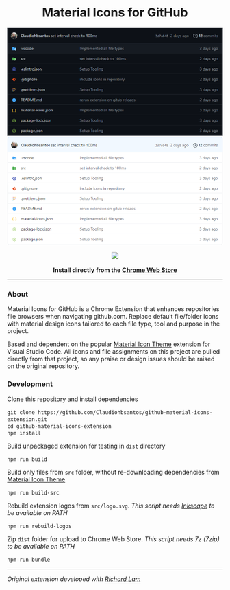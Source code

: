 <h1 align="center">Material Icons for GitHub</h1>

<div align="center">

![Dark GitHub example](/assets/example_dark.png)
![Light GitHub example](/assets/example_light.png)

<a href=""><img src="https://github.com/Claudiohbsantos/github-material-icons-extension/raw/master/assets/chrome-web-store.png"></a>

<b>Install directly from the <a href="">Chrome Web Store</a></b></div>

---

### About

Material Icons for GitHub is a Chrome Extension that enhances repositories file browsers when navigating github.com. Replace default file/folder icons with material design icons tailored to each file type, tool and purpose in the project.

Based and dependent on the popular [Material Icon Theme](https://github.com/PKief/vscode-material-icon-theme) extension for Visual Studio Code. All icons and file assignments on this project are pulled directly from that project, so any praise or design issues should be raised on the original repository.

### Development

Clone this repository and install dependencies

```shell
git clone https://github.com/Claudiohbsantos/github-material-icons-extension.git
cd github-material-icons-extension
npm install
```

Build unpackaged extension for testing in `dist` directory

```shell
npm run build
```

Build only files from `src` folder, without re-downloading dependencies from [Material Icon Theme](https://github.com/PKief/vscode-material-icon-theme)

```shell
npm run build-src
```

Rebuild extension logos from `src/logo.svg`. _This script needs [Inkscape](https://inkscape.org/) to be available on PATH_

```shell
npm run rebuild-logos
```

Zip `dist` folder for upload to Chrome Web Store. *This script needs 7z (7zip) to be available on PATH*

```shell
npm run bundle
```

---

_Original extension developed with [Richard Lam](https://github.com/rlam108)_

